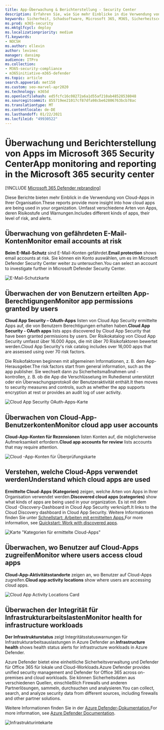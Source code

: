 ```yaml
---
title: App-Überwachung & Berichterstellung - Security Center
description: Erfahren Sie, wie Sie mehr Einblicke in die Verwendung von Cloud-Apps in Ihrer Organisation erhalten. Umfasst verschiedene Arten von Apps, ihr Risikoniveau und Warnungen.
keywords: Sicherheit, Schadsoftware, Microsoft 365, M365, Sicherheitscenter, überwachen, Bericht, Apps
ms.prod: m365-security
ms.mktglfcycl: deploy
ms.localizationpriority: medium
f1.keywords:
- NOCSH
ms.author: ellevin
author: levinec
manager: dansimp
audience: ITPro
ms.collection:
- M365-security-compliance
- m365initiative-m365-defender
ms.topic: article
search.appverid: met150
ms.custom: seo-marvel-apr2020
ms.technology: m365d
ms.openlocfilehash: ed5fcfc16c08272a6a1d55af210ab48528538048
ms.sourcegitcommit: 855719ee21017cf87dfa98cbe62806763bcb78ac
ms.translationtype: MT
ms.contentlocale: de-DE
ms.lasthandoff: 01/22/2021
ms.locfileid: "49930522"
---
```

# <a name="app-monitoring-and-reporting-in-the-microsoft-365-security-center"></a><span data-ttu-id="4cd23-105">Überwachung und Berichterstellung von Apps im Microsoft 365 Security Center</span><span class="sxs-lookup"><span data-stu-id="4cd23-105">App monitoring and reporting in the Microsoft 365 security center</span></span>

[!INCLUDE [Microsoft 365 Defender rebranding](../includes/microsoft-defender.md)]


<span data-ttu-id="4cd23-106">Diese Berichte bieten mehr Einblick in die Verwendung von Cloud-Apps in Ihrer Organisation.</span><span class="sxs-lookup"><span data-stu-id="4cd23-106">These reports provide more insight into how cloud apps are being used in your organization.</span></span> <span data-ttu-id="4cd23-107">Umfasst verschiedene Arten von Apps, deren Risikostufe und Warnungen.</span><span class="sxs-lookup"><span data-stu-id="4cd23-107">Includes different kinds of apps, their level of risk, and alerts.</span></span>

## <a name="monitor-email-accounts-at-risk"></a><span data-ttu-id="4cd23-108">Überwachung von gefährdeten E-Mail-Konten</span><span class="sxs-lookup"><span data-stu-id="4cd23-108">Monitor email accounts at risk</span></span>

<span data-ttu-id="4cd23-109">**Beim E-Mail-Schutz** sind E-Mail-Konten gefährdet.</span><span class="sxs-lookup"><span data-stu-id="4cd23-109">**Email protection** shows email accounts at risk.</span></span> <span data-ttu-id="4cd23-110">Sie können ein Konto auswählen, um es im Microsoft Defender Security Center weiter zu untersuchen.</span><span class="sxs-lookup"><span data-stu-id="4cd23-110">You can select an account to investigate further in Microsoft Defender Security Center.</span></span>

![E-Mail-Schutzkarte](../../media/email-protection.png)

## <a name="monitor-app-permissions-granted-by-users"></a><span data-ttu-id="4cd23-112">Überwachen der von Benutzern erteilten App-Berechtigungen</span><span class="sxs-lookup"><span data-stu-id="4cd23-112">Monitor app permissions granted by users</span></span>

<span data-ttu-id="4cd23-113">**Cloud App Security – OAuth-Apps** listen von Cloud App Security ermittelte Apps auf, die von Benutzern Berechtigungen erhalten haben.</span><span class="sxs-lookup"><span data-stu-id="4cd23-113">**Cloud App Security - OAuth apps** lists apps discovered by Cloud App Security that have been granted permissions by users.</span></span> <span data-ttu-id="4cd23-114">Der Risikokatalog von Cloud App Security umfasst über 16.000 Apps, die mit über 70 Risikofaktoren bewertet werden.</span><span class="sxs-lookup"><span data-stu-id="4cd23-114">Cloud App Security's risk catalog includes over 16,000 apps that are assessed using over 70 risk factors.</span></span>

<span data-ttu-id="4cd23-115">Die Risikofaktoren beginnen mit allgemeinen Informationen, z. B. dem App-Herausgeber.</span><span class="sxs-lookup"><span data-stu-id="4cd23-115">The risk factors start from general information, such as the app publisher.</span></span> <span data-ttu-id="4cd23-116">Sie wechselt dann zu Sicherheitsmaßnahmen und -kontrollen, z. B. ob die App die Verschlüsselung im Ruhedienst unterstützt oder ein Überwachungsprotokoll der Benutzeraktivität enthält.</span><span class="sxs-lookup"><span data-stu-id="4cd23-116">It then moves to security measures and controls, such as whether the app supports encryption at rest or provides an audit log of user activity.</span></span>

![Cloud App Security OAuth-Apps-Karte](../../media/cloud-app-security-oauth-apps.png)

## <a name="monitor-cloud-app-user-accounts"></a><span data-ttu-id="4cd23-118">Überwachen von Cloud-App-Benutzerkonten</span><span class="sxs-lookup"><span data-stu-id="4cd23-118">Monitor cloud app user accounts</span></span>

<span data-ttu-id="4cd23-119">**Cloud-App-Konten für Rezensionen** listen Konten auf, die möglicherweise Aufmerksamkeit erfordern.</span><span class="sxs-lookup"><span data-stu-id="4cd23-119">**Cloud app accounts for review** lists accounts that may require attention.</span></span>

![Cloud -App-Konten für Überprüfungskarte](../../media/cloud-app-accounts-for-review.png)

## <a name="understand-which-cloud-apps-are-used"></a><span data-ttu-id="4cd23-121">Verstehen, welche Cloud-Apps verwendet werden</span><span class="sxs-lookup"><span data-stu-id="4cd23-121">Understand which cloud apps are used</span></span>

<span data-ttu-id="4cd23-122">**Ermittelte Cloud-Apps (Kategorien)** zeigen, welche Arten von Apps in Ihrer Organisation verwendet werden.</span><span class="sxs-lookup"><span data-stu-id="4cd23-122">**Discovered cloud apps (categories)** show what kinds of apps are being used in your organization.</span></span> <span data-ttu-id="4cd23-123">Es ist mit dem Cloud -Discovery-Dashboard in Cloud App Security verknüpft.</span><span class="sxs-lookup"><span data-stu-id="4cd23-123">It links to the Cloud Discovery dashboard in Cloud App Security.</span></span> <span data-ttu-id="4cd23-124">Weitere Informationen finden Sie unter [Schnellstart: Arbeiten mit ermittelten Apps.](https://docs.microsoft.com/cloud-app-security/discovered-apps)</span><span class="sxs-lookup"><span data-stu-id="4cd23-124">For more information, see [Quickstart: Work with discovered apps](https://docs.microsoft.com/cloud-app-security/discovered-apps).</span></span>  

![Karte "Kategorien für ermittelte Cloud-Apps"](../../media/discovered-cloud-apps-categories.png)

## <a name="monitor-where-users-access-cloud-apps"></a><span data-ttu-id="4cd23-126">Überwachen, wo Benutzer auf Cloud-Apps zugreifen</span><span class="sxs-lookup"><span data-stu-id="4cd23-126">Monitor where users access cloud apps</span></span>

<span data-ttu-id="4cd23-127">**Cloud-App-Aktivitätsstandorte** zeigen an, wo Benutzer auf Cloud-Apps zugreifen.</span><span class="sxs-lookup"><span data-stu-id="4cd23-127">**Cloud app activity locations** show where users are accessing cloud apps.</span></span>

![Cloud App Activity Locations Card](../../media/cloud-app-activity-locations.png)

## <a name="monitor-health-for-infrastructure-workloads"></a><span data-ttu-id="4cd23-129">Überwachen der Integrität für Infrastrukturarbeitslasten</span><span class="sxs-lookup"><span data-stu-id="4cd23-129">Monitor health for infrastructure workloads</span></span>

<span data-ttu-id="4cd23-130">**Der Infrastrukturstatus** zeigt Integritätsstatuswarnungen für Infrastrukturarbeitsauslastungen in Azure Defender an.</span><span class="sxs-lookup"><span data-stu-id="4cd23-130">**Infrastructure health** shows health status alerts for infrastructure workloads in Azure Defender.</span></span>

<span data-ttu-id="4cd23-131">Azure Defender bietet eine einheitliche Sicherheitsverwaltung und Defender für Office 365 für lokale und Cloud-Workloads.</span><span class="sxs-lookup"><span data-stu-id="4cd23-131">Azure Defender provides unified security management and Defender for Office 365 across on-premises and cloud workloads.</span></span> <span data-ttu-id="4cd23-132">Sie können Sicherheitsdaten aus verschiedenen Quellen, einschließlich Firewalls und anderen Partnerlösungen, sammeln, durchsuchen und analysieren.</span><span class="sxs-lookup"><span data-stu-id="4cd23-132">You can collect, search, and analyze security data from different sources, including firewalls and other partner solutions.</span></span>

<span data-ttu-id="4cd23-133">Weitere Informationen finden Sie in der [Azure Defender-Dokumentation.](https://docs.microsoft.com/azure/security-center/)</span><span class="sxs-lookup"><span data-stu-id="4cd23-133">For more information, see [Azure Defender Documentation](https://docs.microsoft.com/azure/security-center/).</span></span>

![Infrastrukturintekarte](../../media/infrastructure-health.png)
